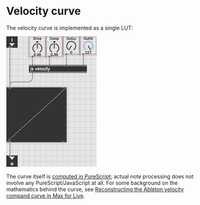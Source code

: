 # Velocity curve

The velocity curve is implemented as a single LUT:

![](/docs/img/velocity.png)

The curve itself is
[computed in PureScript](/ps/src/Velocity.purs);
actual note processing does not involve any PureScript/JavaScript at all. For
some background on the mathematics behind the curve, see
[Reconstructing the Ableton velocity compand curve in Max for Live](http://edsko.net/2021/01/03/velocity-curve/).
